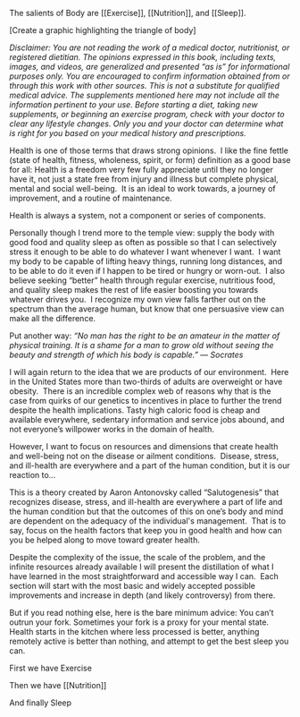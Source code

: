 The salients of Body are [[Exercise]], [[Nutrition]], and [[Sleep]].

[Create a graphic highlighting the triangle of body]

_Disclaimer: You are not reading the work of a medical doctor, nutritionist, or registered dietitian. The opinions expressed in this book, including texts, images, and videos, are generalized and presented “as is” for informational purposes only. You are encouraged to confirm information obtained from or through this work with other sources. This is not a substitute for qualified medical advice. The supplements mentioned here may not include all the information pertinent to your use. Before starting a diet, taking new supplements, or beginning an exercise program, check with your doctor to clear any lifestyle changes. Only you and your doctor can determine what is right for you based on your medical history and prescriptions._

Health is one of those terms that draws strong opinions.  I like the fine fettle (state of health, fitness, wholeness, spirit, or form) definition as a good base for all: Health is a freedom very few fully appreciate until they no longer have it, not just a state free from injury and illness but complete physical, mental and social well-being.  It is an ideal to work towards, a journey of improvement, and a routine of maintenance. 

Health is always a system, not a component or series of components.

Personally though I trend more to the temple view: supply the body with good food and quality sleep as often as possible so that I can selectively stress it enough to be able to do whatever I want whenever I want.  I want my body to be capable of lifting heavy things, running long distances, and to be able to do it even if I happen to be tired or hungry or worn-out.  I also believe seeking “better” health through regular exercise, nutritious food, and quality sleep makes the rest of life easier boosting you towards whatever drives you.  I recognize my own view falls farther out on the spectrum than the average human, but know that one persuasive view can make all the difference.

Put another way: _“No man has the right to be an amateur in the matter of physical training. It is a shame for a man to grow old without seeing the beauty and strength of which his body is capable.”_ ― _Socrates_

I will again return to the idea that we are products of our environment.  Here in the United States more than two-thirds of adults are overweight or have obesity.  There is an incredible complex web of reasons why that is the case from quirks of our genetics to incentives in place to further the trend despite the health implications. Tasty high caloric food is cheap and available everywhere, sedentary information and service jobs abound, and not everyone’s willpower works in the domain of health. 

However, I want to focus on resources and dimensions that create health and well-being not on the disease or ailment conditions.  Disease, stress, and ill-health are everywhere and a part of the human condition, but it is our reaction to…

This is a theory created by Aaron Antonovsky called “Salutogenesis” that recognizes disease, stress, and ill-health are everywhere a part of life and the human condition but that the outcomes of this on one’s body and mind are dependent on the adequacy of the individual's management.  That is to say, focus on the health factors that keep you in good health and how can you be helped along to move toward greater health.

Despite the complexity of the issue, the scale of the problem, and the infinite resources already available I will present the distillation of what I have learned in the most straightforward and accessible way I can.  Each section will start with the most basic and widely accepted possible improvements and increase in depth (and likely controversy) from there.

But if you read nothing else, here is the bare minimum advice: You can’t outrun your fork. Sometimes your fork is a proxy for your mental state. Health starts in the kitchen where less processed is better, anything remotely active is better than nothing, and attempt to get the best sleep you can.  

First we have Exercise

Then we have [[Nutrition]]

And finally Sleep